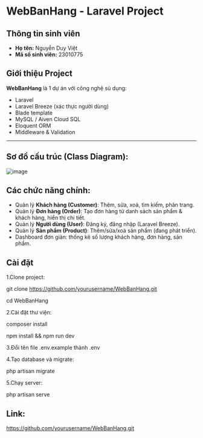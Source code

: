 # WebBanHang - Laravel Project

## Thông tin sinh viên

- **Họ tên:** Nguyễn Duy Việt  
- **Mã số sinh viên:** 23010775  

## Giới thiệu Project

**WebBanHang** là 1 dự án với công nghệ sủ dụng:
- Laravel 
- Laravel Breeze (xác thực người dùng)
- Blade template
- MySQL / Aiven Cloud SQL
- Eloquent ORM
- Middleware & Validation
---

## Sơ đồ cấu trúc (Class Diagram):
![image](https://github.com/user-attachments/assets/d2ef2a47-c86f-4eb6-a173-5e65888944dd)

## Các chức năng chính:

- Quản lý **Khách hàng (Customer)**: Thêm, sửa, xoá, tìm kiếm, phân trang.
- Quản lý **Đơn hàng (Order)**: Tạo đơn hàng từ danh sách sản phẩm & khách hàng, hiển thị chi tiết.
- Quản lý **Người dùng (User)**: Đăng ký, đăng nhập (Laravel Breeze).
- Quản lý **Sản phẩm (Product)**: Thêm/sửa/xoá sản phẩm (đang phát triển).
- Dashboard đơn giản: thống kê số lượng khách hàng, đơn hàng, sản phẩm.
  
## Cài đặt

1.Clone project:

   git clone https://github.com/yourusername/WebBanHang.git
   
   cd WebBanHang
   
2.Cài đặt thư viện:
   
   composer install
   
   npm install && npm run dev
   
3.Đổi tên file .env.example thành .env

4.Tạo database và migrate:
   
   php artisan migrate

5.Chạy server:
  
  php artisan serve
  
## Link:
   https://github.com/yourusername/WebBanHang.git

